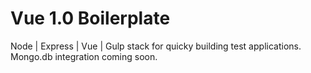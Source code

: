 # Vue 1.0 Boilerplate

Node | Express | Vue | Gulp stack for quicky building test applications.
Mongo.db integration coming soon.
